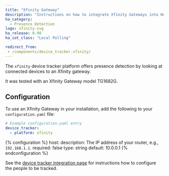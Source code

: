 ```yaml
---
title: "Xfinity Gateway"
description: "Instructions on how to integrate Xfinity Gateways into Home Assistant."
ha_category:
  - Presence Detection
logo: xfinity.svg
ha_release: 0.90
ha_iot_class: "Local Polling"

redirect_from:
 - /components/device_tracker.xfinity/
---
```


The `xfinity` device tracker platform offers presence detection by looking at connected devices to an Xfinity gateway.

It was tested with an Xfinity Gateway model TG1682G.

## Configuration

To use an Xfinity Gateway in your installation, add the following to your `configuration.yaml` file:

```yaml
# Example configuration.yaml entry
device_tracker:
  - platform: xfinity
```

{% configuration %}
host:
  description: The IP address of your router, e.g., `192.168.1.1`.
  required: false
  type: string
  default: 10.0.0.1
{% endconfiguration %}

See the [device tracker integration page](/components/device_tracker/) for instructions how to configure the people to be tracked.
